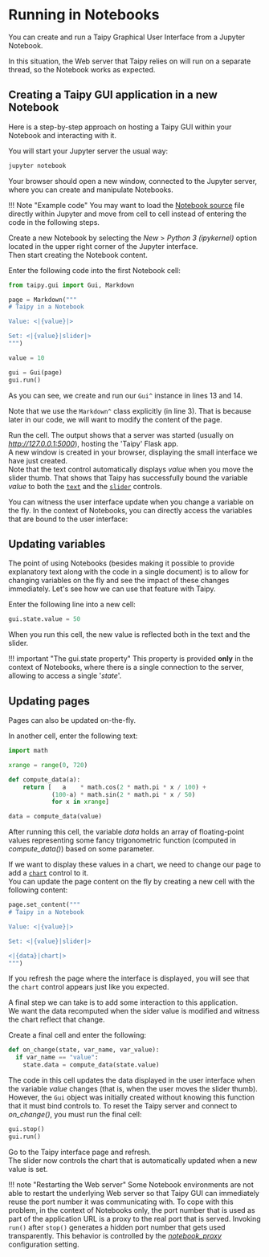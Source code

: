 # Running in Notebooks

You can create and run a Taipy Graphical User Interface from a Jupyter Notebook.

In this situation, the Web server that Taipy relies on will run on a separate thread,
so the Notebook works as expected.

## Creating a Taipy GUI application in a new Notebook

Here is a step-by-step approach on hosting a Taipy GUI within your Notebook
and interacting with it.

You will start your Jupyter server the usual way:
```py
jupyter notebook
```
Your browser should open a new window, connected to the Jupyter server, where you can create
and manipulate Notebooks.

!!! Note "Example code"
    You may want to load the [Notebook source](gui_example.ipynb) file directly within
    Jupyter and move from cell to cell instead of entering the code in the following
    steps.

Create a new Notebook by selecting the _New_ > _Python 3 (ipykernel)_ option located
in the upper right corner of the Jupyter interface.<br/>
Then start creating the Notebook content.

Enter the following code into the first Notebook cell:
```py linenums="1"
from taipy.gui import Gui, Markdown

page = Markdown("""
# Taipy in a Notebook

Value: <|{value}|>

Set: <|{value}|slider|>
""")

value = 10

gui = Gui(page)
gui.run()
```

As you can see, we create and run our `Gui^` instance in lines 13 and 14.

Note that we use the `Markdown^` class explicitly (in line 3). That is because
later in our code, we will want to modify the content of the page.

Run the cell. The output shows that a server was started (usually on
_http://127.0.0.1:5000_), hosting the 'Taipy' Flask app.<br/>
A new window is created in your browser, displaying the small
interface we have just created.<br/>
Note that the text control automatically displays _value_ when you move the slider
thumb. That shows that Taipy has successfully bound the variable _value_ to both
the [`text`](viselements/text.md) and the [`slider`](viselements/slider.md)
controls.

You can witness the user interface update when you change a variable
on the fly. In the context of Notebooks, you can directly access the
variables that are bound to the user interface:

## Updating variables

The point of using Notebooks (besides making it possible to provide explanatory
text along with the code in a single document) is to allow for changing variables
on the fly and see the impact of these changes immediately. Let's see how we can
use that feature with Taipy.

Enter the following line into a new cell:
```py
gui.state.value = 50
```
When you run this cell, the new value is reflected both in
the text and the slider.

!!! important "The gui.state property"
    This property is provided **only** in the context of Notebooks, where
    there is a single connection to the server, allowing to access a single
    '_state_'.

## Updating pages

Pages can also be updated on-the-fly.

In another cell, enter the following text:

```py
import math

xrange = range(0, 720)

def compute_data(a):
    return [   a    * math.cos(2 * math.pi * x / 100) +
            (100-a) * math.sin(2 * math.pi * x / 50)
            for x in xrange]

data = compute_data(value)
```

After running this cell, the variable _data_ holds an array of floating-point values
representing some fancy trigonometric function (computed in _compute_data()_) based
on some parameter.

If we want to display these values in a chart, we need to change our page to
add a [`chart`](viselements/chart.md) control to it.<br/>
You can update the page content on the fly by creating a new cell with the following
content:

```py
page.set_content("""
# Taipy in a Notebook

Value: <|{value}|>

Set: <|{value}|slider|>

<|{data}|chart|>
""")
```

If you refresh the page where the interface is displayed, you will see that
the `chart` control appears just like you expected.

A final step we can take is to add some interaction to this application.<br/>
We want the data recomputed when the sider value is modified and
witness the chart reflect that change.

Create a final cell and enter the following:

```py
def on_change(state, var_name, var_value):
  if var_name == "value":
    state.data = compute_data(state.value)
```

The code in this cell updates the data displayed in the user
interface when the variable _value_ changes (that is, when the user
moves the slider thumb).<br/>
However, the `Gui` object was initially created without knowing
this function that it must bind controls to. To reset the Taipy server
and connect to _on_change()_, you must run the final cell:

```py
gui.stop()
gui.run()
```

Go to the Taipy interface page and refresh.<br/>
The slider now controls the chart that is automatically updated when a new
value is set.

!!! note "Restarting the Web server"
    Some Notebook environments are not able to restart the underlying Web server so that
    Taipy GUI can immediately reuse the port number it was communicating with. To cope with this
    problem, in the context of Notebooks only, the port number that is used as part of the
    application URL is a proxy to the real port that is served. Invoking `run()` after `stop()`
    generates a hidden port number that gets used transparently. This behavior is controlled by the
    [*notebook_proxy*](configuration.md#p-notebook_proxy) configuration setting.
